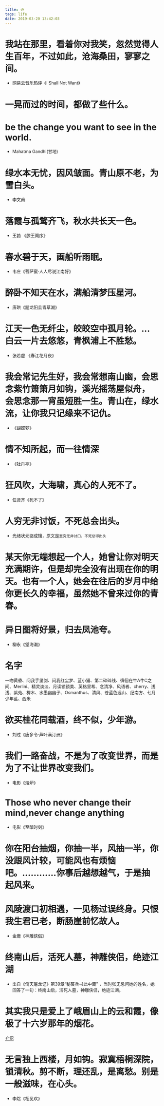 ```yaml
---
title: 诗
tags: life
date: 2019-03-20 13:42:03
---
```


# 我站在那里，看着你对我笑，忽然觉得人生百年，不过如此，沧海桑田，寥寥之间。
- 网易云音乐热评《i Shall Not Want》

# 一晃而过的时间，都做了些什么。

# be the change you want to see in the world.
- Mahatma Gandhi(甘地)

# 绿水本无忧，因风皱面。青山原不老，为雪白头。
- 李文甫

# 落霞与孤鹜齐飞，秋水共长天一色。
- 王勃 《滕王阁序》

# 春水碧于天，画船听雨眠。
- 韦庄《菩萨蛮·人人尽说江南好》

# 醉卧不知天在水，满船清梦压星河。
- 唐珙《题龙阳县青草湖》

# 江天一色无纤尘，皎皎空中孤月轮。...白云一片去悠悠，青枫浦上不胜愁。
- 张若虚 《春江花月夜》

# 我会常记先生好，我会常想南山幽，会思念紫竹箫箫月如钩，溪光摇荡屋似舟， 会思念那一宵虽短胜一生。青山在，绿水流，让你我只记缘来不记仇。
- 《蝴蝶梦》

# 情不知所起，而一往情深
- 《牡丹亭》

# 狂风吹，大海啸，真心的人死不了。
- 任贤齐《死不了》

# 人穷无非讨饭，不死总会出头。
- 光绪状元骆成镶，原文是`至穷无非讨口，不死总得出头`

# 某天你无端想起一个人，她曾让你对明天充满期许，但是却完全没有出现在你的明天。也有一个人，她会在往后的岁月中给你更长久的幸福，虽然她不曾来过你的青春。

# 异日图将好景，归去凤池夸。
- 柳永《望海潮》

# 名字
一吻黄昏、问我手里剑、问我红尘梦、蓝小猫、第二碎碎线、徘徊在牛A牛C之间、Merlini、精灵淡淡、月读锁锁美、英格里希、念清净、风语者、cherry、浅浅、紫苑、樨木、水墨幽幽子、Osmanthus、清风、苍蓝色远山、纪南方、七月少年蓝、西米

# 欲买桂花同载酒，终不似，少年游。
- 刘过《唐多令·芦叶满汀洲》

# 我们一路奋战，不是为了改变世界，而是为了不让世界改变我们。
- 电影《熔炉》

# Those who never change their mind,never change anything
- 电影《至暗时刻》

# 你在阳台抽烟，你抽一半，风抽一半，你没跟风计较，可能风也有烦恼吧。............你事后越想越气，于是抽起风来。

# 风陵渡口初相遇，一见杨过误终身。只恨我生君已老，断肠崖前忆故人。
- 金庸《神雕侠侣》

# 终南山后，活死人墓，神雕侠侣，绝迹江湖
- 出自《倚天屠龙记》第39章“秘笈兵书此中藏” ，当时张无忌问她的姓名，她回答了一句：终南山后，活死人墓，神雕侠侣，绝迹江湖。

# 其实我只是爱上了峨眉山上的云和霞，像极了十六岁那年的烟花。
[介绍](http://baijiahao.baidu.com/s?id=1599614347376165207&wfr=spider&for=pc)

# 无言独上西楼，月如钩。寂寞梧桐深院，锁清秋。剪不断，理还乱，是离愁。别是一般滋味，在心头。
- 李煜《相见欢》